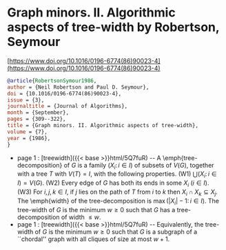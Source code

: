 # Graph minors. II. Algorithmic aspects of tree-width by Robertson, Seymour

[https://www.doi.org/10.1016/0196-6774(86)90023-4](https://www.doi.org/10.1016/0196-6774(86)90023-4)

```bibtex
@article{RobertsonSymour1986,
author = {Neil Robertson and Paul D. Seymour},
doi = {10.1016/0196-6774(86)90023-4},
issue = {3},
journaltitle = {Journal of Algorithms},
month = {September},
pages = {309--322},
title = {Graph minors. II. Algorithmic aspects of tree-width},
volume = {7},
year = {1986},
}
```
* page 1 : [treewidth]({{< base >}}html/5Q7fuR) -- A \emph{tree-decomposition} of $G$ is a family $(X_i \colon i\in I)$ of subsets of $V(G)$, together with a tree $T$ with $V(T)=I$, with the following properties. (W1) $\bigcup(X_i \colon i \in I)=V(G)$. (W2) Every edge of $G$ has both its ends in some $X_i$ ($i \in I$). (W3) For $i,j,k \in I$, if $j$ lies on the path of $T$ from $i$ to $k$ then $X_i \cap X_k \subseteq X_j$. The \emph{width} of the tree-decomposition is $\max(|X_i|-1 \colon i \in I)$. The tree-width of $G$ is the minimum $w \ge 0$ such that $G$ has a tree-decomposition of width $\le w$.
* page 1 : [treewidth]({{< base >}}html/5Q7fuR) -- Equivalently, the tree-width of $G$ is the minimum $w \ge 0$ such that $G$ is a subgraph of a ``chordal'' graph with all cliques of size at most $w + 1$.